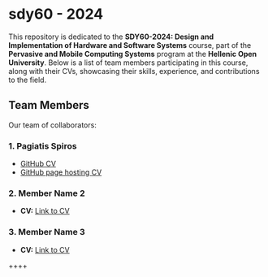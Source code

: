 # sdy60 - 2024

This repository is dedicated to the **SDY60-2024: Design and Implementation of Hardware and Software Systems** course, part of the **Pervasive and Mobile Computing Systems** program at the **Hellenic Open University**. Below is a list of team members participating in this course, along with their CVs, showcasing their skills, experience, and contributions to the field.

## Team Members

Our team of collaborators:

### 1. **Pagiatis Spiros**
- [GitHub CV](https://github.com/Pagiatis-Spiros)
- [GitHub page hosting CV](https://github.com/Pagiatis-Spiros.github.io)
  
### 2. **Member Name 2**
- **CV:** [Link to CV](#)
  
### 3. **Member Name 3**
- **CV:** [Link to CV](#)

++++

